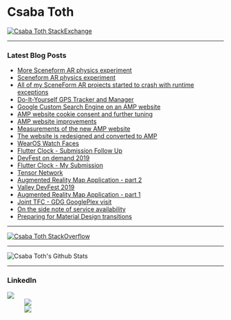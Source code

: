 # Csaba Toth

[![Csaba Toth StackExchange](https://stackexchange.com/users/flair/110558.png)](https://stackoverflow.com/users/292502/csaba-toth)

---

### Latest Blog Posts
<!-- BLOG-POST-LIST:START -->
- [More Sceneform AR physics experiment](https://csaba.page/blog/ar-physics-progress.html)
- [Sceneform AR physics experiment](https://csaba.page/blog/sceneform-ar-physics.html)
- [All of my SceneForm AR projects started to crash with runtime exceptions](https://csaba.page/blog/sceneform-breaking-change.html)
- [Do-It-Yourself GPS Tracker and Manager](https://csaba.page/blog/diy-gps-tracker.html)
- [Google Custom Search Engine on an AMP website](https://csaba.page/blog/amp-google-custom-search-engine.html)
- [AMP website cookie consent and further tuning](https://csaba.page/blog/amp-site-tuning.html)
- [AMP website improvements](https://csaba.page/blog/amp-site-improvements.html)
- [Measurements of the new AMP website](https://csaba.page/blog/amp-version-measurements.html)
- [The website is redesigned and converted to AMP](https://csaba.page/blog/the-website-uses-amp.html)
- [WearOS Watch Faces](https://csaba.page/blog/wearos-watch-faces.html)
- [Flutter Clock - Submission Follow Up](https://csaba.page/blog/flutter-clock-follow-up.html)
- [DevFest on demand 2019](https://csaba.page/blog/devfest-on-demand.html)
- [Flutter Clock - My Submission](https://csaba.page/blog/flutter-clock-submission.html)
- [Tensor Network](https://csaba.page/blog/tensor-network.html)
- [Augmented Reality Map Application - part 2](https://csaba.page/blog/augmented-reality-follow-up.html)
- [Valley DevFest 2019](https://csaba.page/blog/valley-devfest-2019.html)
- [Augmented Reality Map Application - part 1](https://csaba.page/blog/augmented-reality-map.html)
- [Joint TFC - GDG GooglePlex visit](https://csaba.page/blog/tfc-gdg-google-trip-recap.html)
- [On the side note of service availability](https://csaba.page/blog/service-availability.html)
- [Preparing for Material Design transitions](https://csaba.page/blog/preparing-for-mdc.html)
<!-- BLOG-POST-LIST:END -->

---

[![Csaba Toth StackOverflow](https://github-readme-stackoverflow.vercel.app/?userID=292502)](https://stackoverflow.com/users/292502/csaba-toth)

---

<img align="left" alt="Csaba Toth's Github Stats" src="https://github-readme-stats.vercel.app/api?username=MrCsabaToth&show_icons=true&hide_border=true" />
<br/>

---

### LinkedIn

<img src="https://github-readme-linkedin.vercel.app/user?username=csabatothdev" style="max-width: 100%; height: auto;" />
<div style="display: flex; flex-wrap: wrap; justify-content: center">
  <img src="https://github-readme-linkedin.vercel.app/experience?username=csabatothdev" style="max-width: 100%; height: auto; flex: 1 1 425px; flex: 0 1 425px" />
  <img src="https://github-readme-linkedin.vercel.app/education?username=csabatothdev" style="max-width: 100%; height: auto; flex: 1 1 425px; flex: 0 1 425px" />
</div>

[website]: https://csaba.page
[twitter]: https://twitter.com/tocsa2
[linkedin]: https://linkedin.com/in/csabatothdev/
[instagram]: https://instagram.com/MrCsabaToth

